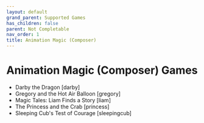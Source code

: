 ```yaml
---
layout: default
grand_parent: Supported Games
has_children: false
parent: Not Completable 
nav_order: 1
title: Animation Magic (Composer)
---
```


# Animation Magic (Composer) Games

- Darby the Dragon	[darby]
- Gregory and the Hot Air Balloon	[gregory]
- Magic Tales: Liam Finds a Story	[liam]
- The Princess and the Crab	[princess]
- Sleeping Cub's Test of Courage	[sleepingcub]